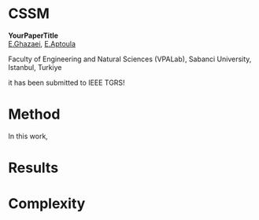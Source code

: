 

# CSSM

**YourPaperTitle**  
[E.Ghazaei](https://yourlink), [E.Aptoula](https://yourlink) 

 Faculty of Engineering and Natural Sciences (VPALab), Sabanci University, Istanbul, Turkiye



it has been submitted to IEEE TGRS!



# Method

In this work, 


# Results


# Complexity
